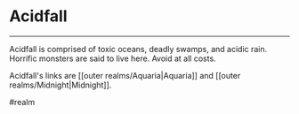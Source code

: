 # Acidfall
---

Acidfall is comprised of toxic oceans, deadly swamps, and acidic rain. Horrific monsters are said to live here. Avoid at all costs.

Acidfall's links are [[outer realms/Aquaria|Aquaria]] and [[outer realms/Midnight|Midnight]].

#realm